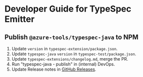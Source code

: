 # Developer Guide for TypeSpec Emitter

## Publish `@azure-tools/typespec-java` to NPM

1. Update `version` in `typespec-extension/package.json`.
2. Update `typespec-java` `version` in `typespec-test/package.json`.
3. Update `typespec-extensions/changelog.md`, merge the PR.
4. Run "typespec-java - publish" in (internal) DevOps.
5. Update Release notes in [GitHub Releases](https://github.com/Azure/autorest.java/releases).
